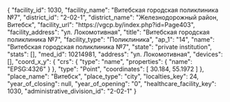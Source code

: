 {
    "facility_id": 1030,
    "facility_name": "Витебская городская поликлиника №7",
    "district_id": "2-02-1",
    "district_name": "Железнодорожный район, Витебск",
    "facility_url": "https:\/\/vgcp.by\/index.php?id=Page403",
    "facility_address": "ул. Локомотивная",
    "title": "Витебская городская поликлиника №7",
    "facility_type": "Поликлиника",
    "ap_1": "14",
    "name": "Витебская городская поликлиника №7",
    "state": "private institution",
    "stats": [],
    "med_id": 10214981,
    "address": "ул. Локомотивная",
    "devices": [],
    "coord_x_y": {
        "crs": {
            "type": "name",
            "properties": {
                "name": "EPSG:4326"
            }
        },
        "type": "Point",
        "coordinates": [
            30.184,
            55.1972
        ]
    },
    "place_name": "Витебск",
    "place_type": "city",
    "localties_key": 24,
    "year_of_closing": null,
    "year_of_opening": "0",
    "healthcare_facility_key": 1030,
    "administrative_division_id": "2-02-1"
}